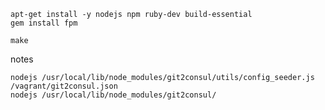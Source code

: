 

	apt-get install -y nodejs npm ruby-dev build-essential
	gem install fpm
	
	make

notes

	nodejs /usr/local/lib/node_modules/git2consul/utils/config_seeder.js /vagrant/git2consul.json
	nodejs /usr/local/lib/node_modules/git2consul/
